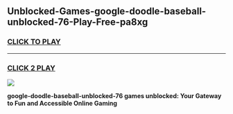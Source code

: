 
## Unblocked-Games-google-doodle-baseball-unblocked-76-Play-Free-pa8xg
<h3>
<a href="https://premium76.site?title=google-doodle-baseball-unblocked-76&ref=17A">CLICK TO PLAY</a></h3>
<hr>

<h3>
<a href="https://premium76.site?title=google-doodle-baseball-unblocked-76&ref=17A">CLICK 2 PLAY</a>
  
</h3>

<a href="https://premium76.site?title=google-doodle-baseball-unblocked-76&ref=17A"><img src="https://clearcache.store/games.png"></a>


**google-doodle-baseball-unblocked-76 games unblocked: Your Gateway to Fun and Accessible Online Gaming**
